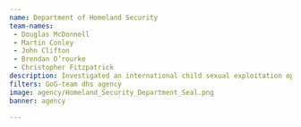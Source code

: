 ```yaml
---
name: Department of Homeland Security
team-names: 
 - Douglas McDonnell 
 - Martin Conley 
 - John Clifton 
 - Brendan O’rourke 
 - Christopher Fitzpatrick
description: Investigated an international child sexual exploitation operation resulting in the rescue of 114 children, 47 arrests, and 17 convictions.
filters: GoG-team dhs agency
image: agency/Homeland_Security_Department_Seal.png
banner: agency

---
```

